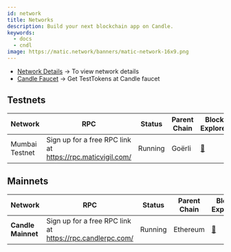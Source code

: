 ```yaml
---
id: network
title: Networks
description: Build your next blockchain app on Candle.
keywords:
  - docs
  - cndl
image: https://matic.network/banners/matic-network-16x9.png
---
```



- [Network Details](/docs/develop/network-details/network) -> To view network details
- [Candle Faucet](https://faucet.candlelabs.org/) -> Get TestTokens at Candle faucet


## Testnets
| Network   | RPC | Status         | Parent Chain                                                                                                    | Block Explorer
|-----------|------|----------------|----------------------------------------------------------------------------------------------------------------|------------------------------------|
|Mumbai Testnet| Sign up for a free RPC link at https://rpc.maticvigil.com/ |Running|Goërli|[:ledger:](https://testnet.cndlchain.com/)|


## Mainnets
| Network       | RPC | Status     | Parent Chain                                                               | Block Explorer
|---------------|------|------------|------------------------------------------------------------------------------|-------------------------------------
| **Candle Mainnet** | Sign up for a free RPC link at https://rpc.candlerpc.com/ | Running    | Ethereum|[:ledger:](https://polygonscan.com/)
